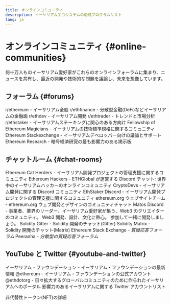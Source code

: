 ```yaml
---
title: オンラインコミュニティ
description: イーサリアムエコシステムの助成プログラムリスト
lang: ja
---
```


# オンラインコミュニティ {#online-communities}

何十万人ものイーサリアム愛好家がこれらのオンラインフォーラムに集まり、ニュースを共有し、最近の開発や技術的な問題を議論し、未来を想像しています。

## フォーラム {#forums}

<SocialListItem socialIcon="reddit"><Link to="https://www.reddit.com/r/ethereum">r/ethereum</Link> - イーサリアム全般</SocialListItem>
<SocialListItem socialIcon="reddit"><Link to="https://www.reddit.com/r/ethfinance/">r/ethfinance</Link> - 分散型金融(DeFi)などイーサリアムの金融面</SocialListItem>
<SocialListItem socialIcon="reddit"><Link to="https://www.reddit.com/r/ethdev/">r/ethdev</Link> - イーサリアム開発</SocialListItem>
<SocialListItem socialIcon="reddit"><Link to="https://www.reddit.com/r/ethtrader/">r/ethtrader</Link> - トレンドと市場分析</SocialListItem>
<SocialListItem socialIcon="reddit"><Link to="https://www.reddit.com/r/ethstaker/">r/ethstaker</Link> - イーサリアムステーキングに関心のある方向け</SocialListItem>
<SocialListItem socialIcon="webpage"><Link to="https://ethereum-magicians.org">Fellowship of Ethereum Magicians</Link> - イーサリアムの技術標準規格に関するコミュニティ</SocialListItem>
<SocialListItem socialIcon="stackExchange"><Link to="https://ethereum.stackexchange.com">Ethereum Stackexchange</Link> - イーサリアムデベロッパー向けの議論とサポート</SocialListItem>
<SocialListItem socialIcon="webpage"><Link to="https://ethresear.ch">Ethereum Research</Link> - 暗号経済研究の最も影響力のある掲示板</SocialListItem>

## チャットルーム {#chat-rooms}

<SocialListItem socialIcon="discord"><Link to="https://discord.com/invite/Nz6rtfJ8Cu">Ethereum Cat Herders</Link> - イーサリアム開発プロジェクトの管理支援に関するコミュニティ</SocialListItem>
<SocialListItem socialIcon="discord"><Link to="https://ethglobal.co/discord">Ethereum Hackers</Link> - ETHGlobal が運営する Discord チャット: 世界中のイーサリアムハッカーのオンラインコミュニティ</SocialListItem>
<SocialListItem socialIcon="discord"><Link to="https://discord.gg/5W5tVb3">CryptoDevs</Link> - イーサリアム開発に関する Discord コミュニティ</SocialListItem>
<SocialListItem socialIcon="discord"><Link to="https://discord.io/ethstaker">EthStaker Discord</Link> - イーサリアム開発プロジェクトの管理支援に関するコミュニティ</SocialListItem>
<SocialListItem socialIcon="discord"><Link to="https://discord.gg/CetY6Y4">ethereum.org ウェブサイトチーム</Link> - ethereum.org ウェブ開発とデザインのコミュニティチャット</SocialListItem>
<SocialListItem socialIcon="discord"><Link to="https://discord.matos.club/">Matos Discord</Link> - 事業者、業界のリーダー、イーサリアム愛好家が集う、Web3 のクリエイターのコミュニティ。 Web3 開発、設計、文化に熱心。 参加して一緒に開発しましょう。</SocialListItem>
<SocialListItem socialIcon="webpage"><Link to="https://gitter.im/ethereum/solidity/">Solidity Gitter</Link> - Solidity 開発のチャット(Gitter)</SocialListItem>
<SocialListItem socialIcon="webpage"><Link to="https://matrix.to/#/#ethereum_solidity:gitter.im">Solidity Matrix</Link> - Solidity 開発のチャット(Matrix) </SocialListItem>
<SocialListItem socialIcon="webpage"><Link to="https://ethereum.stackexchange.com/">Ethereum Stack Exchange</Link> _- 質疑応答フォーラム_</SocialListItem>
<SocialListItem socialIcon="webpage"><Link to="https://peeranha.io/">Peeranha</Link> _- 分散型の質疑応答フォーラム_</SocialListItem>

## YouTube と Twitter {#youtube-and-twitter}

<SocialListItem socialIcon="youtube"><Link to="https://www.youtube.com/c/EthereumFoundation">イーサリアム・ファウンデーション</Link> - イーサリアム・ファウンデーションの最新情報</SocialListItem>
<SocialListItem socialIcon="twitter"><Link to="https://twitter.com/ethereum">@ethereum</Link> - イーサリアム・ファウンデーションの公式アカウント</SocialListItem>
<SocialListItem socialIcon="twitter"><Link to="https://twitter.com/ethdotorg">@ethdotorg</Link> - 日々拡大するグローバルコミュニティのために作られたイーサリアムへのポータル</SocialListItem>
<SocialListItem socialIcon="webpage"><Link to="https://hive.one/c/ethereum?page=1">影響力のあるイーサリアムに関する Twitter アカウントリスト</Link></SocialListItem>

<Divider />

<Callout emoji=":classical_building:" titleKey="page-community-daos-callout-title" descriptionKey="page-community-daos-callout-description">
  <div>
    <ButtonLink to="/community/get-involved/#decentralized-autonomous-organizations-daos">
      非代替性トークン(NFT)の詳細
    </ButtonLink>
  </div>
</Callout>
